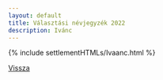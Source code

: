 ```yaml
---
layout: default
title: Választási névjegyzék 2022
description: Ivánc
---
```


{% include settlementHTMLs/Ivaanc.html %}

[Vissza](../)